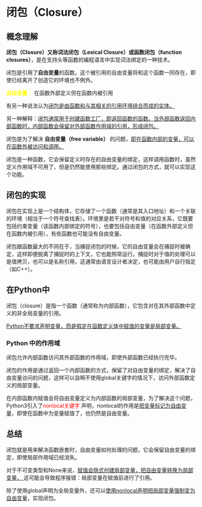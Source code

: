 # 闭包（Closure）

## 概念理解
**闭包（Closure）**又称**词法闭包（Lexical Closure）**或**函数闭包（function closures）**，是在支持头等函数的编程语言中实现词法绑定的一种技术。

闭包是引用了**自由变量**的函数。这个被引用的自由变量将和这个函数一同存在，即使已经离开了创造它的环境也不例外。  

<font color=yellow>**自由变量**：</font> 在函数外部定义但在函数内被引用

有另一种说法认为<u>闭包是由函数和与其相关的引用环境组合而成的实体。</u>

另一种解释：<u>闭包通常用于创建函数工厂，即返回函数的函数。当外部函数返回内部函数时，内部函数会保留对外部函数作用域的引用，形成闭包。 </u> 

闭包是为了解决 **自由变量（free variable）** 的问题，<u>即在函数内部的变量，可以在函数外被访问和调用。 </u>

闭包是一种函数，它会保留定义时存在的自由变量的绑定，这样调用函数时，虽然定义作用域不可用了，但是仍然能使用那些绑定。通过闭包的方式，就可以实现这个功能。    

## 闭包的实现
闭包在实现上是一个结构体，它存储了一个函数（通常是其入口地址）和一个关联的环境（相当于一个符号查找表）。环境里是若干对符号和值的对应关系，它既要包括约束变量（该函数内部绑定的符号），也要包括自由变量（在函数外部定义但在函数内被引用），有些函数也可能没有自由变量。

闭包跟函数最大的不同在于，当捕捉闭包的时候，它的自由变量会在捕捉时被确定，这样即便脱离了捕捉时的上下文，它也能照常运行。捕捉时对于值的处理可以是值拷贝，也可以是名称引用，这通常由语言设计者决定，也可能由用户自行指定（如C++）。


## 在Python中
闭包（closure）是指一个函数（通常称为内部函数），它包含对在其外部函数中定义的非全局变量的引用。 

<u> Python不要求声明变量，而是假定在函数定义体中赋值的变量是局部变量。 </u>

### Python 中的作用域
闭包允许内部函数访问其外部函数的作用域，即使外部函数已经执行完毕。 

闭包的作用是通过返回一个内部函数的方式，保留了对自由变量的绑定，解决了自由变量访问的问题，这样可以自啊不使用global关键字的情况下，访问外部函数定义的局部变量。 

在内部函数内赋值会将自由变量定义为内部函数的局部变量，为了解决这个问题，Python3引入了<font color=red>nonlocal关键字 </font> 声明，nonlocal的作用是<u>把变量标记为自由变量</u>，即使在函数中为变量赋值了，也仍然是自由变量。  

## 总结
闭包就是用来解决函数嵌套时，自由变量如何处理的问题，它会保留自由变量的绑定，即使局部作用域已经消失。  

对于不可变类型和None来说，<u>赋值会隐式创建局部变量，把自由变量转换为局部变量， </u> 
这可能会导致程序报错：局部变量在赋值前进行了引用。  

除了使用global声明为全局变量外，还可以<u>使用nonlocal声明把局部变量强制变为自由变量</u>，实现闭包。  



